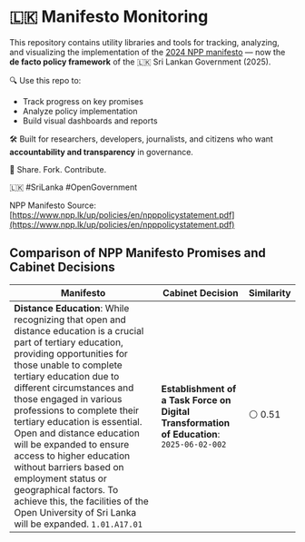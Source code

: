 # 🇱🇰 Manifesto Monitoring

This repository contains utility libraries and tools for tracking, analyzing, and visualizing the implementation of the [2024 NPP manifesto](https://www.npp.lk/up/policies/en/npppolicystatement.pdf) — now the **de facto policy framework** of the 🇱🇰 Sri Lankan Government (2025).

🔍 Use this repo to:

- Track progress on key promises
- Analyze policy implementation
- Build visual dashboards and reports

🛠️ Built for researchers, developers, journalists, and citizens who want **accountability and transparency** in governance.

📢 Share. Fork. Contribute.

🇱🇰 #SriLanka #OpenGovernment

NPP Manifesto Source: [https://www.npp.lk/up/policies/en/npppolicystatement.pdf](https://www.npp.lk/up/policies/en/npppolicystatement.pdf)

## Comparison of NPP Manifesto Promises and Cabinet Decisions

Manifesto | Cabinet Decision | Similarity
--- | --- | ---
**Distance Education**:  While recognizing that open and distance education is a crucial part of tertiary education, providing opportunities for those unable to complete tertiary education due to different circumstances and those engaged in various professions to complete their tertiary education is essential. Open and distance education will be expanded to ensure access to higher education without barriers based on employment status or geographical factors. To achieve this, the facilities of the Open University of Sri Lanka will be expanded. `1.01.A17.01` | **Establishment of a Task Force on Digital Transformation of Education**:  `2025-06-02-002` | ⚪ 0.51
